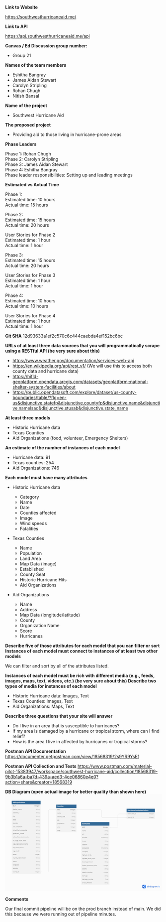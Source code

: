 **Link to Website**

https://southwesthurricaneaid.me/

**Link to API**

https://api.southwesthurricaneaid.me/api 

**Canvas / Ed Discussion group number:**
- Group 21

**Names of the team members**
- Eshitha Bangray
- James Aidan Stewart
- Carolyn Stripling
- Rohan Chugh
- Nitish Bansal


**Name of the project**
- Southwest Hurricane Aid

**The proposed project**
- Providing aid to those living in hurricane-prone areas

**Phase Leaders**

Phase 1: Rohan Chugh \
Phase 2: Carolyn Stripling \
Phase 3: James Aidan Stewart \
Phase 4: Eshitha Bangray \
Phase leader responsibilities: Setting up and leading meetings

**Estimated vs Actual Time**

Phase 1: \
Estimated time: 10 hours \
Actual time: 15 hours

Phase 2: \
Estimated time: 15 hours \
Actual time: 20 hours

User Stories for Phase 2 \
Estimated time: 1 hour \
Actual time: 1 hour

Phase 3: \
Estimated time: 15 hours \
Actual time: 20 hours

User Stories for Phase 3 \
Estimated time: 1 hour \
Actual time: 1 hour

Phase 4: \
Estimated time: 10 hours \
Actual time: 10 hours

User Stories for Phase 4 \
Estimated time: 1 hour \
Actual time: 1 hour

**Git SHA**
12d93633a1ef2c570c6c444caebda4ef152bc6bc

**URLs of at least three data sources that you will programmatically scrape using a RESTful API (be very sure about this)**
- https://www.weather.gov/documentation/services-web-api 
- https://en.wikipedia.org/api/rest_v1/ (We will use this to access both county data and hurricane data)
- https://hifld-geoplatform.opendata.arcgis.com/datasets/geoplatform::national-shelter-system-facilities/about
- https://public.opendatasoft.com/explore/dataset/us-county-boundaries/table/?flg=en-us&disjunctive.statefp&disjunctive.countyfp&disjunctive.name&disjunctive.namelsad&disjunctive.stusab&disjunctive.state_name


**At least three models**
- Historic Hurricane data
- Texas Counties
- Aid Organizations (food, volunteer, Emergency Shelters)


**An estimate of the number of instances of each model**
- Hurricane data: 91
- Texas counties: 254
- Aid Organizations: 746


**Each model must have many attributes**

- Historic Hurricane data
    - Category
    - Name
    - Date
    - Counties affected
    - Image
    - Wind speeds
    - Fatalities

- Texas Counties
    - Name
    - Population
    - Land Area
    - Map Data (image)
    - Established
    - County Seat
    - Historic Hurricane Hits
    - Aid Organizations

- Aid Organizations
    - Name
    - Address
    - Map Data (longitude/latitude)
    - County
    - Organization Name
    - Score
    - Hurricanes


**Describe five of those attributes for each model that you can filter or sort
Instances of each model must connect to instances of at least two other models**

We can filter and sort by all of the attributes listed.

**Instances of each model must be rich with different media (e.g., feeds, images, maps, text, videos, etc.) (be very sure about this)
Describe two types of media for instances of each model**

- Historic Hurricane data: Images, Text
- Texas Counties: Images, Text
- Aid Organizations: Maps, Text



**Describe three questions that your site will answer**
- Do I live in an area that is susceptible to hurricanes?
- If my area is damaged by a hurricane or tropical storm, where can I find relief?
- How is the area I live in affected by hurricanes or tropical storms?

**Postman API Documentation**
https://documenter.getpostman.com/view/18568319/2s9YR9YsEf

**Postman API Collection and Tests**
https://www.postman.com/material-pilot-15383947/workspace/southwest-hurricane-aid/collection/18568319-9b3b1a6a-ba7d-439a-aed3-4ce06860e4e0?action=share&creator=18568319

**DB Diagram (open actual image for better quality than shown here)**
![DB Diagram](./Southwest_Hurricane_Aid%20DB%20Diagram%20Online%20Tool.png)

**Comments**

Our final commit pipeline will be on the prod branch instead of main.
We did this because we were running out of pipeline minutes.